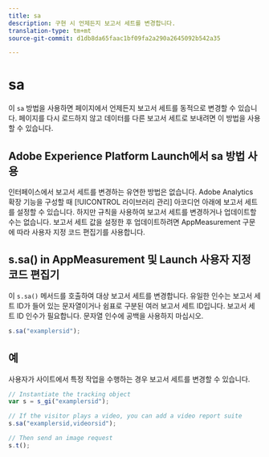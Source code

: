 ```yaml
---
title: sa
description: 구현 시 언제든지 보고서 세트를 변경합니다.
translation-type: tm+mt
source-git-commit: d1db8da65faac1bf09fa2a290a2645092b542a35

---
```



# sa

이 `sa` 방법을 사용하면 페이지에서 언제든지 보고서 세트를 동적으로 변경할 수 있습니다. 페이지를 다시 로드하지 않고 데이터를 다른 보고서 세트로 보내려면 이 방법을 사용할 수 있습니다.

## Adobe Experience Platform Launch에서 sa 방법 사용

인터페이스에서 보고서 세트를 변경하는 유연한 방법은 없습니다. Adobe Analytics 확장 기능을 구성할 때 [!UICONTROL 라이브러리 관리] 아코디언 아래에 보고서 세트를 설정할 수 있습니다. 하지만 규칙을 사용하여 보고서 세트를 변경하거나 업데이트할 수는 없습니다. 보고서 세트 값을 설정한 후 업데이트하려면 AppMeasurement 구문에 따라 사용자 지정 코드 편집기를 사용합니다.

## s.sa() in AppMeasurement 및 Launch 사용자 지정 코드 편집기

이 `s.sa()` 메서드를 호출하여 대상 보고서 세트를 변경합니다. 유일한 인수는 보고서 세트 ID가 들어 있는 문자열이거나 쉼표로 구분된 여러 보고서 세트 ID입니다. 보고서 세트 ID 인수가 필요합니다. 문자열 인수에 공백을 사용하지 마십시오.

```js
s.sa("examplersid");
```

## 예

사용자가 사이트에서 특정 작업을 수행하는 경우 보고서 세트를 변경할 수 있습니다.

```js
// Instantiate the tracking object
var s = s_gi("examplersid");

// If the visitor plays a video, you can add a video report suite
s.sa("examplersid,videorsid");

// Then send an image request
s.t();
```
